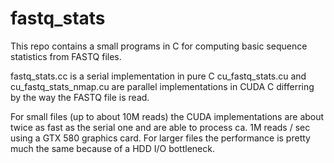# fastq_stats
This repo contains a small programs in C for computing basic sequence statistics from FASTQ files.

fastq_stats.cc is a serial implementation in pure C
cu_fastq_stats.cu and cu_fastq_stats_nmap.cu are parallel implementations in CUDA C differring by the way the FASTQ file is read. 

For small files (up to about 10M reads) the CUDA implementations are about twice as fast as the serial one and are able to process ca. 1M reads / sec using a GTX 580 graphics card. For larger files the performance is pretty much the same because of a HDD I/O bottleneck.
